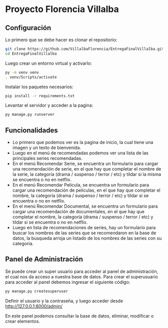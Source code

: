 # Proyecto Florencia Villalba

## Configuración

Lo primero que se debe hacer es clonar el repositorio:

```sh
git clone https://github.com/VillalbaFlorencia/EntregaFinalVillalba.git
cd EntregaFinalVillalba
```

Luego crear un entorno virtual y activarlo:

```sh
py -m venv venv
. venv/Scripts/activate
```
Instalar los paquetes necesarios:

```sh
pip install -r requirements.txt
```

Levantar el servidor y acceder a la pagina:

```sh
py manage.py runserver
```

## Funcionalidades

- Lo primero que podemos ver es la pagina de inicio, la cual tiene una imagen y un texto de bienvenida. 
- Luego en el menú de recomendadas podemos ver una lista de las principales series recomendadas.
- En el menú Recomendar Serie, se encuentra un formulario para cargar una recomendación de serie, en el que hay que 
completar el nombre de la serie, la categoría (drama / suspenso / terror / etc) y tildar si la misma se encuentra o no 
en netflix. 
- En el menú Recomendar Pelicula, se encuentra un formulario para cargar una recomendación de peliculas, en el que hay 
que completar el nombre, la categoría (drama / suspenso / terror / etc) y tildar si se encuentra o no en netflix. 
- En el menú Recomendar Documental, se encuentra un formulario para cargar una recomendación de documentales, en el que
 hay que completar el nombre, la categoría (drama / suspenso / terror / etc) y tildar si se encuentra o no en netflix. 
- Luego en lista de recomendaciones de series, hay un formulario para buscar los nombres de las series que se 
recomendaron en la base de datos, la busqueda arroja un listado de los nombres de las series con su categoria. 

## Panel de Administración

Se puede crear un super usuario para acceder al panel de administración, el cual nos da acceso a nuestra base de datos. 
Para crear el superusuario para acceder al panel debemos ingresar el siguiente código:

```sh
py manage.py createsuperuser
```
Definir el usuario y la contraseña, y luego acceder desde http://127.0.0.1:8000/admin/

En este panel podemos consultar la base de datos, eliminar, modificar o crear elementos. 
